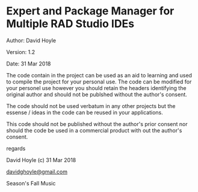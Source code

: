  Expert and Package Manager for Multiple RAD Studio IDEs
=========================================================

Author:  David Hoyle

Version: 1.2

Date:    31 Mar 2018

The code contain in the project can be used as an aid to learning and used to
compile the project for your personal use. The code can be modified for your
personel use however you should retain the headers identifying the original
author and should not be publshed without the author's consent.

The code should not be used verbatum in any other projects but the essense /
ideas in the code can be reused in your applications.

This code should not be published without the author's prior consent nor should
the code be used in a commercial product with out the author's consent.

regards

David Hoyle (c) 31 Mar 2018

davidghoyle@gmail.com

Season's Fall Music

